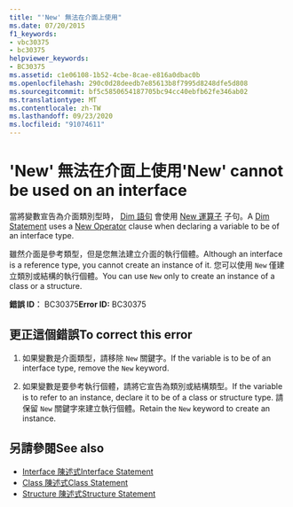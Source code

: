 ```yaml
---
title: "'New' 無法在介面上使用"
ms.date: 07/20/2015
f1_keywords:
- vbc30375
- bc30375
helpviewer_keywords:
- BC30375
ms.assetid: c1e06108-1b52-4cbe-8cae-e816a0dbac0b
ms.openlocfilehash: 290c0d28deedb7e85613b8f7995d8248dfe5d808
ms.sourcegitcommit: bf5c5850654187705bc94cc40ebfb62fe346ab02
ms.translationtype: MT
ms.contentlocale: zh-TW
ms.lasthandoff: 09/23/2020
ms.locfileid: "91074611"
---
```

# <a name="new-cannot-be-used-on-an-interface"></a><span data-ttu-id="687d2-102">'New' 無法在介面上使用</span><span class="sxs-lookup"><span data-stu-id="687d2-102">'New' cannot be used on an interface</span></span>

<span data-ttu-id="687d2-103">當將變數宣告為介面類別型時， [Dim 語句](../language-reference/statements/dim-statement.md) 會使用 [New 運算子](../language-reference/operators/new-operator.md) 子句。</span><span class="sxs-lookup"><span data-stu-id="687d2-103">A [Dim Statement](../language-reference/statements/dim-statement.md) uses a [New Operator](../language-reference/operators/new-operator.md) clause when declaring a variable to be of an interface type.</span></span>  
  
 <span data-ttu-id="687d2-104">雖然介面是參考類型，但是您無法建立介面的執行個體。</span><span class="sxs-lookup"><span data-stu-id="687d2-104">Although an interface is a reference type, you cannot create an instance of it.</span></span> <span data-ttu-id="687d2-105">您可以使用 `New` 僅建立類別或結構的執行個體。</span><span class="sxs-lookup"><span data-stu-id="687d2-105">You can use `New` only to create an instance of a class or a structure.</span></span>  
  
 <span data-ttu-id="687d2-106">**錯誤 ID︰** BC30375</span><span class="sxs-lookup"><span data-stu-id="687d2-106">**Error ID:** BC30375</span></span>  
  
## <a name="to-correct-this-error"></a><span data-ttu-id="687d2-107">更正這個錯誤</span><span class="sxs-lookup"><span data-stu-id="687d2-107">To correct this error</span></span>  
  
1. <span data-ttu-id="687d2-108">如果變數是介面類型，請移除 `New` 關鍵字。</span><span class="sxs-lookup"><span data-stu-id="687d2-108">If the variable is to be of an interface type, remove the `New` keyword.</span></span>  
  
2. <span data-ttu-id="687d2-109">如果變數是要參考執行個體，請將它宣告為類別或結構類型。</span><span class="sxs-lookup"><span data-stu-id="687d2-109">If the variable is to refer to an instance, declare it to be of a class or structure type.</span></span> <span data-ttu-id="687d2-110">請保留 `New` 關鍵字來建立執行個體。</span><span class="sxs-lookup"><span data-stu-id="687d2-110">Retain the `New` keyword to create an instance.</span></span>  
  
## <a name="see-also"></a><span data-ttu-id="687d2-111">另請參閱</span><span class="sxs-lookup"><span data-stu-id="687d2-111">See also</span></span>

- [<span data-ttu-id="687d2-112">Interface 陳述式</span><span class="sxs-lookup"><span data-stu-id="687d2-112">Interface Statement</span></span>](../language-reference/statements/interface-statement.md)
- [<span data-ttu-id="687d2-113">Class 陳述式</span><span class="sxs-lookup"><span data-stu-id="687d2-113">Class Statement</span></span>](../language-reference/statements/class-statement.md)
- [<span data-ttu-id="687d2-114">Structure 陳述式</span><span class="sxs-lookup"><span data-stu-id="687d2-114">Structure Statement</span></span>](../language-reference/statements/structure-statement.md)
